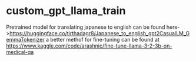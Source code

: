 # custom_gpt_llama_train

Pretrained model for translating japanese to english can be found here->https://huggingface.co/tirthadagr8/Japanese_to_english_gpt2CasualLM_GemmaTokenizer
a better methof for fine-tuning can be found at https://www.kaggle.com/code/arashnic/fine-tune-llama-3-2-3b-on-medical-qa
